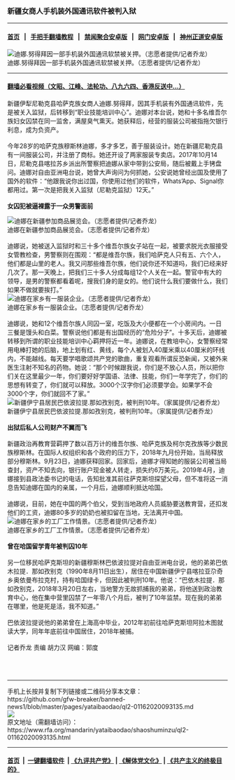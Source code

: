### 新疆女商人手机装外国通讯软件被判入狱 
------------------------

#### [首页](https://github.com/gfw-breaker/banned-news1/blob/master/README.md) &nbsp;&nbsp;|&nbsp;&nbsp; [手把手翻墙教程](https://github.com/gfw-breaker/guides/wiki) &nbsp;&nbsp;|&nbsp;&nbsp; [禁闻聚合安卓版](https://github.com/gfw-breaker/bn-android) &nbsp;&nbsp;|&nbsp;&nbsp; [网门安卓版](https://github.com/oGate2/oGate) &nbsp;&nbsp;|&nbsp;&nbsp; [神州正道安卓版](https://github.com/SzzdOgate/update) 



<div id="headerimg">
 <img alt="迪娜.努得拜因一部手机装外国通讯软禁被关押。（志愿者提供/记者乔龙）" src="https://www.rfa.org/mandarin/yataibaodao/shaoshuminzu/ql2-01162020093135.html/m0116-ql2p1.jpg/@@images/a854118a-edaf-4eed-8539-558d2f996cd3.jpeg" title="迪娜.努得拜因一部手机装外国通讯软禁被关押。（志愿者提供/记者乔龙）"/>
 <div id="headerimgcontents">
  <div id="headerimgcaption">
   <span>
    迪娜.努得拜因一部手机装外国通讯软禁被关押。（志愿者提供/记者乔龙）
   </span>
   <!-- zoomattribute -->
  </div>
  <!-- headerimgcaption -->
 </div>
 <!-- headerimagecontents -->
</div>

<hr/>


#### [翻墙必看视频（文昭、江峰、法轮功、八九六四、香港反送中...）](http://167.172.214.107/home.html)

<div id="storytext">
 <div>
  <div class="slot_header">
  </div>
 </div>
 <p>
  新疆伊犁尼勒克县哈萨克族女商人迪娜.努得拜，因其手机装有外国通讯软件，先是被关入监狱，后转移到“职业技能培训中心”。迪娜对本台说，她和十多名维吾尔族妇女囚禁在同一监舍，满屋臭气熏天。她获释后，经营的服装公司被指拖欠银行利息，成为负资产。
  <br/>
  <br/>
  今年28岁的哈萨克族穆斯林迪娜，多才多艺，善于服装设计。她在新疆尼勒克县有一间服装公司，并注册了商标。她还开设了两家服装专卖店。2017年10月14日，尼勒克县喀拉苏乡派出所警察把迪娜从家中带到公安局，随后被戴上手铐盘问。迪娜对自由亚洲电台说，她曾大声询问为何抓她，公安说她曾经出国及使用了国外的软件：“他跟我说你出过国，你使用过他们的软件，Whats’App、Signal你都用过。第一次是把我关入监狱（尼勒克监狱）12天。”
  <br/>
  <br/>
  <b>
   女囚犯被逼裸露于一众男警面前
  </b>
  <br/>
  <div class="image-inline captioned" style="width:800px;">
   <div style="width:800px;">
    <img alt="迪娜在新疆参加商品展览会。（志愿者提供/记者乔龙）" src="https://www.rfa.org/mandarin/yataibaodao/shaoshuminzu/ql2-01162020093135.html/m0116-ql2p3.jpg" title="迪娜在新疆参加商品展览会。（志愿者提供/记者乔龙）"/>
   </div>
   <div class="image-caption">
    <span style="width:800px;">
     迪娜在新疆参加商品展览会。（志愿者提供/记者乔龙）
    </span>
    <span class="copyright">
    </span>
   </div>
  </div>
  <br/>
  迪娜说，她被送入监狱时和三十多个维吾尔族女子站在一起，被要求脱光衣服接受女管教检查，男警察则在围观：“都是维吾尔族，我们哈萨克人只有五、六个人，他们都是山里的老人。我又问那些维吾尔族，他们说你还不知道吗，我们已经来好几次了。那一天晚上，把我们三十多人分成每组12个人关在一起。警官中有大的领导，是男的警察都看着呢，搜我们身的是女的。他们说什么我们要做什么，我们如果不做就要挨打。”
  <br/>
  <div class="image-inline captioned" style="width:622px;">
   <div style="width:622px;">
    <img alt="迪娜在家乡有一服装企业。（志愿者提供/记者乔龙）" src="https://www.rfa.org/mandarin/yataibaodao/shaoshuminzu/ql2-01162020093135.html/m0116-ql2p4.jpg" title="迪娜在家乡有一服装企业。（志愿者提供/记者乔龙）"/>
   </div>
   <div class="image-caption">
    <span style="width:622px;">
     迪娜在家乡有一服装企业。（志愿者提供/记者乔龙）
    </span>
    <span class="copyright">
    </span>
   </div>
  </div>
  <br/>
  迪娜说，她和12个维吾尔族人同囚一室，吃饭及大小便都在一个小房间内。一日三餐是馒头和白菜。警察说他们都是有出国经历的“危险分子”。十多天后，迪娜被转移到所谓的职业技能培训中心羁押将近一年。迪娜说，在教培中心，女警察经常用电棒打她的后脑，地上划有红、黄线，每个人被划入40厘米乘以40厘米的环线内，不能越线。每天要学唱歌颂共产党的歌曲，重复观看所谓反恐新闻，又被外来医生注射不知名的药物。她说：“那个时候跟我说，你们是不放心人员，所以把你们关在这里最少一年，你们要好好学国语、法律、技能，你们一年学完了，你们的思想有转变了，你们就可以释放。3000个汉字你们必须要学会。如果学不会3000个字，你们就回不了家。”
  <br/>
  <div class="image-inline captioned" style="width:899px;">
   <div style="width:899px;">
    <img alt="新疆伊宁县居民巴依波拉提.那如孜别克，被判刑10年。（家属提供/记者乔龙）" src="https://www.rfa.org/mandarin/yataibaodao/shaoshuminzu/ql2-01162020093135.html/m0116-ql2p5.jpg" title="新疆伊宁县居民巴依波拉提.那如孜别克，被判刑10年。（家属提供/记者乔龙）"/>
   </div>
   <div class="image-caption">
    <span style="width:899px;">
     新疆伊宁县居民巴依波拉提.那如孜别克，被判刑10年。（家属提供/记者乔龙）
    </span>
    <span class="copyright">
    </span>
   </div>
  </div>
  <br/>
  <b>
   出狱后私人公司财产不翼而飞
  </b>
  <br/>
  <br/>
  新疆政治再教育营羁押了数以百万计的维吾尔族、哈萨克族及柯尔克孜族等少数民族穆斯林。在国际人权组织和各个政府的压力下，2018年九月份开始，当局释放部分穆斯林。9月23日，迪娜获释回家。回家后，迪娜才得知她的服装公司被当局查封，资产不知去向，银行账户现金被人转走，损失约6万美元。2019年4月，迪娜接到县政法委书记的电话，告知批准其前往萨克斯坦探望父母，但不准将这一消息告知迪娜在国内的亲属，一个月后，迪娜顺利抵达哈国。
  <br/>
  <br/>
  迪娜说，目前，她在中国的两个伯父，受到当地政府人员威胁要送教育营，还扣发他们的工资，迪娜80多岁的奶奶也被扣留在当地，无法离开中国。
  <br/>
  <div class="image-inline captioned" style="width:1125px;">
   <div style="width:1125px;">
    <img alt="迪娜在家乡的工厂工作情景。（志愿者提供/记者乔龙）" src="https://www.rfa.org/mandarin/yataibaodao/shaoshuminzu/ql2-01162020093135.html/m0116-ql2p6.jpg" title="迪娜在家乡的工厂工作情景。（志愿者提供/记者乔龙）"/>
   </div>
   <div class="image-caption">
    <span style="width:1125px;">
     迪娜在家乡的工厂工作情景。（志愿者提供/记者乔龙）
    </span>
    <span class="copyright">
    </span>
   </div>
  </div>
  <br/>
  <b>
   曾在哈国留学青年被判囚10年
  </b>
  <br/>
  <br/>
  另一位移民哈萨克斯坦的新疆穆斯林巴依波拉提对自由亚洲电台说，他的弟弟巴依木拉提．那如孜别克（1990年8月11日出生），居住在中国新疆伊宁县喀拉亚尕奇乡奥依曼布拉克村，持有哈国绿卡，但因此被判刑10年。他说：“巴依木拉提．那如孜别克，2018年3月20日左右，当地警方无故抓捕我的弟弟，将他送到政治教育中心，他在集中营里囚禁了一年零八个月后，被判了10年监禁。现在我的弟弟在哪里，他是死是活，我不知道。”
  <br/>
  <br/>
  巴依波拉提说他的弟弟曾在上海高中毕业，2012年初前往哈萨克斯坦阿拉木图就读大学，同年年底前往中国居住，2018年被捕。
  <br/>
  <br/>
  记者乔龙 责编 胡力汉 网编：郭度
  <br/>
  <br/>
  <br/>
  <br/>
 </p>
</div>

<hr/>
手机上长按并复制下列链接或二维码分享本文章：<br/>
https://github.com/gfw-breaker/banned-news1/blob/master/pages/yataibaodao/ql2-01162020093135.md <br/>
<a href='https://github.com/gfw-breaker/banned-news1/blob/master/pages/yataibaodao/ql2-01162020093135.md'><img src='https://github.com/gfw-breaker/banned-news1/blob/master/pages/yataibaodao/ql2-01162020093135.md.png'/></a> <br/>
原文地址（需翻墙访问）：https://www.rfa.org/mandarin/yataibaodao/shaoshuminzu/ql2-01162020093135.html


------------------------
#### [首页](https://github.com/gfw-breaker/banned-news1/blob/master/README.md) &nbsp;|&nbsp; [一键翻墙软件](https://github.com/gfw-breaker/nogfw/blob/master/README.md) &nbsp;| [《九评共产党》](https://github.com/gfw-breaker/9ping.md/blob/master/README.md#九评之一评共产党是什么) | [《解体党文化》](https://github.com/gfw-breaker/jtdwh.md/blob/master/README.md) | [《共产主义的终极目的》](https://github.com/gfw-breaker/gczydzjmd.md/blob/master/README.md)


<img src='http://gfw-breaker.win/banned-news/pages/yataibaodao/ql2-01162020093135.md' width='0px' height='0px'/>